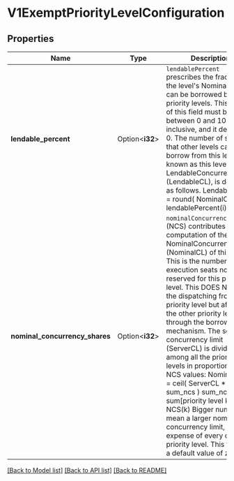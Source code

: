 # V1ExemptPriorityLevelConfiguration

## Properties

Name | Type | Description | Notes
------------ | ------------- | ------------- | -------------
**lendable_percent** | Option<**i32**> | `lendablePercent` prescribes the fraction of the level's NominalCL that can be borrowed by other priority levels.  This value of this field must be between 0 and 100, inclusive, and it defaults to 0. The number of seats that other levels can borrow from this level, known as this level's LendableConcurrencyLimit (LendableCL), is defined as follows.  LendableCL(i) = round( NominalCL(i) * lendablePercent(i)/100.0 ) | [optional]
**nominal_concurrency_shares** | Option<**i32**> | `nominalConcurrencyShares` (NCS) contributes to the computation of the NominalConcurrencyLimit (NominalCL) of this level. This is the number of execution seats nominally reserved for this priority level. This DOES NOT limit the dispatching from this priority level but affects the other priority levels through the borrowing mechanism. The server's concurrency limit (ServerCL) is divided among all the priority levels in proportion to their NCS values:  NominalCL(i)  = ceil( ServerCL * NCS(i) / sum_ncs ) sum_ncs = sum[priority level k] NCS(k)  Bigger numbers mean a larger nominal concurrency limit, at the expense of every other priority level. This field has a default value of zero. | [optional]

[[Back to Model list]](../README.md#documentation-for-models) [[Back to API list]](../README.md#documentation-for-api-endpoints) [[Back to README]](../README.md)


